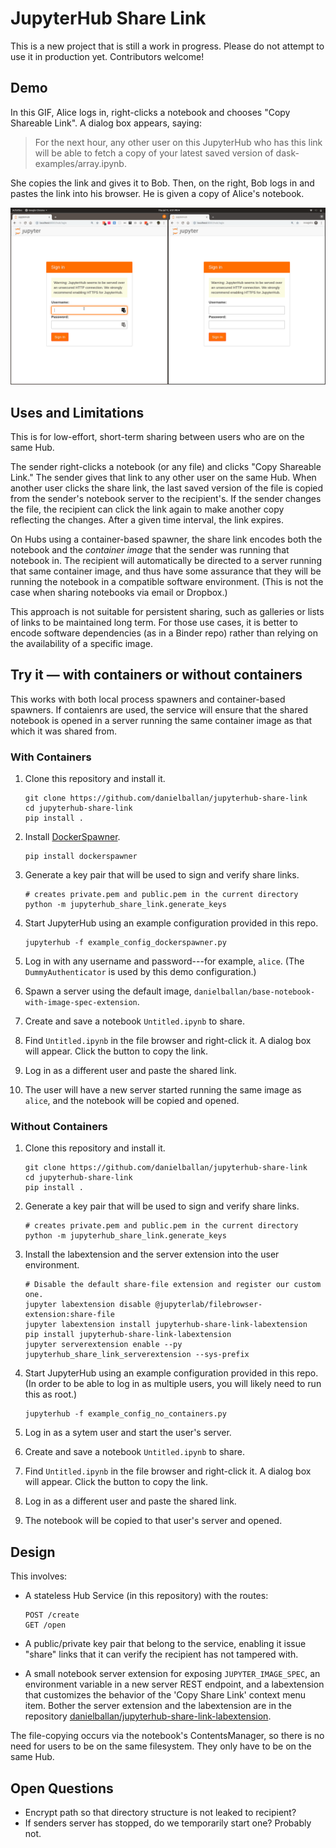 # JupyterHub Share Link

This is a new project that is still a work in progress. Please do not attempt to
use it in production yet. Contributors welcome!

## Demo

In this GIF, Alice logs in, right-clicks a notebook and chooses "Copy Shareable
Link". A dialog box appears, saying:

> For the next hour, any other user on this JupyterHub who has this link will be
> able to fetch a copy of your latest saved version of
> dask-examples/array.ipynb.

She copies the link and gives it to Bob. Then, on the right, Bob logs in and
pastes the link into his browser. He is given a copy of Alice's notebook.

![Demo](https://github.com/danielballan/jupyterhub-share-link/blob/master/demo.gif?raw=true)

## Uses and Limitations

This is for low-effort, short-term sharing between users who are on the same
Hub.

The sender right-clicks a notebook (or any file) and clicks "Copy Shareable
Link." The sender gives that link to any other user on the same Hub. When
another user clicks the share link, the last saved version of the file is copied
from the sender's notebook server to the recipient's. If the sender changes the
file, the recipient can click the link again to make another copy reflecting the
changes. After a given time interval, the link expires.

On Hubs using a container-based spawner, the share link encodes both the
notebook and the *container image* that the sender was running that notebook in.
The recipient will automatically be directed to a server running that same
container image, and thus have some assurance that they will be running the
notebook in a compatible software environment. (This is not the case when
sharing notebooks via email or Dropbox.)

This approach is not suitable for persistent sharing, such as galleries or lists
of links to be maintained long term. For those use cases, it is better to encode
software dependencies (as in a Binder repo) rather than relying on the
availability of a specific image.

## Try it &mdash; with containers or without containers

This works with both local process spawners and container-based spawners. If
contaienrs are used, the service will ensure that the shared notebook is opened
in a server running the same container image as that which it was shared from.

### With Containers

1. Clone this repository and install it.

    ```
    git clone https://github.com/danielballan/jupyterhub-share-link
    cd jupyterhub-share-link
    pip install .
    ```

2. Install [DockerSpawner](https://github.com/jupyterhub/dockerspawner).

    ```
    pip install dockerspawner
    ```

3. Generate a key pair that will be used to sign and verify share links.

    ```
    # creates private.pem and public.pem in the current directory
    python -m jupyterhub_share_link.generate_keys
    ```

4. Start JupyterHub using an example configuration provided in this repo.

    ```
    jupyterhub -f example_config_dockerspawner.py
    ```

5. Log in with any username and password---for example, ``alice``.
   (The ``DummyAuthenticator`` is used by this demo configuration.)

6. Spawn a server using the default image,
   ``danielballan/base-notebook-with-image-spec-extension``.

7. Create and save a notebook ``Untitled.ipynb`` to share.

8. Find ``Untitled.ipynb`` in the file browser and right-click it.
   A dialog box will appear. Click the button to copy the link.

9. Log in as a different user and paste the shared link.

10. The user will have a new server started running the same image as ``alice``,
    and the notebook will be copied and opened.

### Without Containers

1. Clone this repository and install it.

    ```
    git clone https://github.com/danielballan/jupyterhub-share-link
    cd jupyterhub-share-link
    pip install .
    ```

2. Generate a key pair that will be used to sign and verify share links.

    ```
    # creates private.pem and public.pem in the current directory
    python -m jupyterhub_share_link.generate_keys
    ```

3. Install the labextension and the server extension into the user environment.

    ```
    # Disable the default share-file extension and register our custom one.
    jupyter labextension disable @jupyterlab/filebrowser-extension:share-file
    jupyter labextension install jupyterhub-share-link-labextension
    pip install jupyterhub-share-link-labextension
    jupyter serverextension enable --py jupyterhub_share_link_serverextension --sys-prefix
    ```

4. Start JupyterHub using an example configuration provided in this repo. (In
   order to be able to log in as multiple users, you will likely need to run
   this as root.)

    ```
    jupyterhub -f example_config_no_containers.py
    ```

5. Log in as a sytem user and start the user's server.

6. Create and save a notebook ``Untitled.ipynb`` to share.

7. Find ``Untitled.ipynb`` in the file browser and right-click it.
   A dialog box will appear. Click the button to copy the link.

8. Log in as a different user and paste the shared link.

9. The notebook will be copied to that user's server and opened.

## Design

This involves:

* A stateless Hub Service (in this repository) with the routes:

  ```
  POST /create
  GET /open
  ```
* A public/private key pair that belong to the service, enabling it issue
  "share" links that it can verify the recipient has not tampered with.
* A small notebook server extension for exposing ``JUPYTER_IMAGE_SPEC``, an
  environment variable in a new server REST endpoint, and a labextension that
  customizes the behavior of the 'Copy Share Link' context menu item.
  Bother the server extension and the labextension are in the repository
  [danielballan/jupyterhub-share-link-labextension](https://github.com/danielballan/jupyterhub-share-link-labextension).

The file-copying occurs via the notebook's ContentsManager, so there is no need
for users to be on the same filesystem. They only have to be on the same Hub.

## Open Questions

* Encrypt path so that directory structure is not leaked to recipient?
* If senders server has stopped, do we temporarily start one? Probably not.
